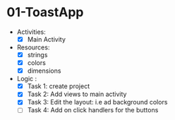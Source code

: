 # 01-ToastApp

 - Activities:
    - [X] Main Activity

 - Resources:
    - [X] strings
    - [X] colors
    - [X] dimensions

 - Logic :
    - [X] Task 1: create project
    - [X] Task 2: Add views to main activity
    - [X] Task 3: Edit the layout: i.e ad background colors
    - [ ] Task 4: Add on click handlers for the buttons
